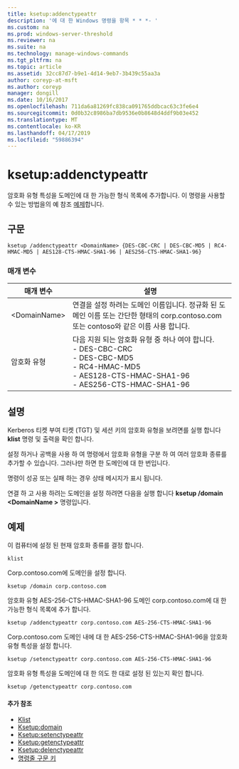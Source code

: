 ```yaml
---
title: ksetup:addenctypeattr
description: '에 대 한 Windows 명령을 항목 * * *- '
ms.custom: na
ms.prod: windows-server-threshold
ms.reviewer: na
ms.suite: na
ms.technology: manage-windows-commands
ms.tgt_pltfrm: na
ms.topic: article
ms.assetid: 32cc87d7-b9e1-4d14-9eb7-3b439c55aa3a
author: coreyp-at-msft
ms.author: coreyp
manager: dongill
ms.date: 10/16/2017
ms.openlocfilehash: 711da6a81269fc838ca091765ddbcac63c3fe6e4
ms.sourcegitcommit: 0d0b32c8986ba7db9536e0b8648d4ddf9b03e452
ms.translationtype: MT
ms.contentlocale: ko-KR
ms.lasthandoff: 04/17/2019
ms.locfileid: "59886394"
---
```

# <a name="ksetupaddenctypeattr"></a>ksetup:addenctypeattr



암호화 유형 특성을 도메인에 대 한 가능한 형식 목록에 추가합니다. 이 명령을 사용할 수 있는 방법을의 예 참조 [예제](#BKMK_Examples)합니다.

## <a name="syntax"></a>구문

```
ksetup /addenctypeattr <DomainName> {DES-CBC-CRC | DES-CBC-MD5 | RC4-HMAC-MD5 | AES128-CTS-HMAC-SHA1-96 | AES256-CTS-HMAC-SHA1-96}
```

### <a name="parameters"></a>매개 변수

|매개 변수|설명|
|---------|-----------|
|\<DomainName>|연결을 설정 하려는 도메인 이름입니다. 정규화 된 도메인 이름 또는 간단한 형태의 corp.contoso.com 또는 contoso와 같은 이름 사용 합니다.|
|암호화 유형|다음 지원 되는 암호화 유형 중 하나 여야 합니다.</br>-   DES-CBC-CRC</br>-   DES-CBC-MD5</br>-   RC4-HMAC-MD5</br>-   AES128-CTS-HMAC-SHA1-96</br>-   AES256-CTS-HMAC-SHA1-96|

## <a name="remarks"></a>설명

Kerberos 티켓 부여 티켓 (TGT) 및 세션 키의 암호화 유형을 보려면를 실행 합니다 **klist** 명령 및 출력을 확인 합니다.

설정 하거나 공백을 사용 하 여 명령에서 암호화 유형을 구분 하 여 여러 암호화 종류를 추가할 수 있습니다. 그러나만 하면 한 도메인에 대 한 번입니다.

명령이 성공 또는 실패 하는 경우 상태 메시지가 표시 됩니다.

연결 하 고 사용 하려는 도메인을 설정 하려면 다음을 실행 합니다 **ksetup /domain \<DomainName >** 명령입니다.

## <a name="BKMK_Examples"></a>예제

이 컴퓨터에 설정 된 현재 암호화 종류를 결정 합니다.
```
klist
```
Corp.contoso.com에 도메인을 설정 합니다.
```
ksetup /domain corp.contoso.com
```
암호화 유형 AES-256-CTS-HMAC-SHA1-96 도메인 corp.contoso.com에 대 한 가능한 형식 목록에 추가 합니다.
```
ksetup /addenctypeattr corp.contoso.com AES-256-CTS-HMAC-SHA1-96
```
Corp.contoso.com 도메인 내에 대 한 AES-256-CTS-HMAC-SHA1-96을 암호화 유형 특성을 설정 합니다.
```
ksetup /setenctypeattr corp.contoso.com AES-256-CTS-HMAC-SHA1-96
```
암호화 유형 특성을 도메인에 대 한 의도 한 대로 설정 된 있는지 확인 합니다.
```
ksetup /getenctypeattr corp.contoso.com
```

#### <a name="additional-references"></a>추가 참조

-   [Klist](klist.md)
-   [Ksetup:domain](ksetup-domain.md)
-   [Ksetup:setenctypeattr](ksetup-setenctypeattr.md)
-   [Ksetup:getenctypeattr](ksetup-getenctypeattr.md)
-   [Ksetup:delenctypeattr](ksetup-delenctypeattr.md)
-   [명령줄 구문 키](command-line-syntax-key.md)
